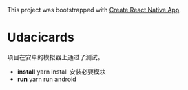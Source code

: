 This project was bootstrapped with [Create React Native App](https://github.com/react-community/create-react-native-app).

# Udacicards
项目在安卓的模拟器上通过了测试。


- **install**
yarn install 安装必要模块
- **run**
yarn run android